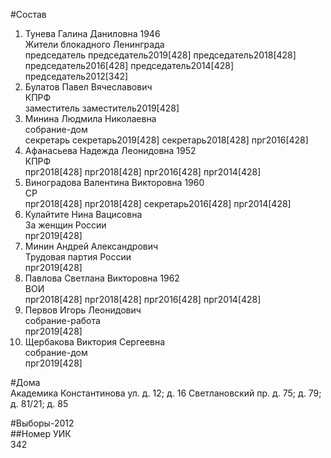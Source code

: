 #Состав  
1. Тунева Галина Даниловна 1946  
    Жители блокадного Ленинграда  
    председатель председатель2019[428] председатель2018[428] председатель2016[428] председатель2014[428] председатель2012[342]  
2. Булатов Павел Вячеславович  
    КПРФ  
    заместитель заместитель2019[428]  
3. Минина Людмила Николаевна  
    собрание-дом  
    секретарь секретарь2019[428] секретарь2018[428] прг2016[428]  
4. Афанасьева Надежда Леонидовна 1952  
    КПРФ  
    прг2018[428] прг2018[428] прг2016[428] прг2014[428]  
5. Виноградова Валентина Викторовна 1960  
    СР  
    прг2018[428] прг2018[428] секретарь2016[428] прг2014[428]  
6. Кулайтите Нина Вацисовна  
    За женщин России  
    прг2019[428]  
7. Минин Андрей Александрович  
    Трудовая партия России  
    прг2019[428]  
8. Павлова Светлана Викторовна 1962  
    ВОИ  
    прг2018[428] прг2018[428] прг2016[428] прг2014[428]  
9. Первов Игорь Леонидович  
    собрание-работа  
    прг2019[428]  
10. Щербакова Виктория Сергеевна  
    собрание-дом  
    прг2019[428]  
  
#Дома  
Академика Константинова ул. д. 12; д. 16 Светлановский пр. д. 75; д. 79; д. 81/21; д. 85  
  
#Выборы-2012  
##Номер УИК  
342  
